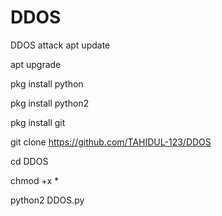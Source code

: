 # DDOS
DDOS attack 
apt update

apt upgrade

pkg install python

pkg install python2

pkg install git

git clone https://github.com/TAHIDUL-123/DDOS

cd DDOS

chmod +x *

python2 DDOS.py
